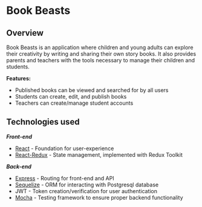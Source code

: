 # Book Beasts
## Overview
Book Beasts is an application where children and young adults can explore their creativity by writing and sharing their own story books. It also provides parents and teachers with the tools necessary to manage their children and students.

**Features:**
* Published books can be viewed and searched for by all users
* Students can create, edit, and publish books
* Teachers can create/manage student accounts


## Technologies used

_**Front-end**_
* [React](https://www.npmjs.com/package/react) - Foundation for user-experience
* [React-Redux](https://react-redux.js.org/) - State management, implemented with Redux Toolkit

_**Back-end**_
* [Express](https://expressjs.com/) - Routing for front-end and API
* [Sequelize](https://sequelize.org/) - ORM for interacting with Postgresql database
* JWT - Token creation/verification for user authentication
* [Mocha](https://mochajs.org/) - Testing framework to ensure proper backend functionality
